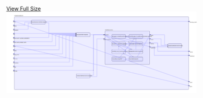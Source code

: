 [View Full Size](https://raw.githubusercontent.com/mingfang/terraform-k8s-modules/master/modules/neo4j/core/diagram.svg?sanitize=true)<img src="diagram.svg"/>
